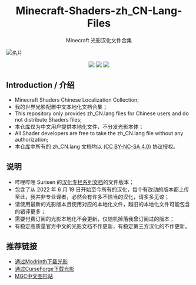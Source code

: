 <h1 align = "center">Minecraft-Shaders-zh_CN-Lang-Files</h1>

<p align = "center">Minecraft 光影汉化文件合集</p>

![名片](https://raw.githubusercontent.com/NakiriRuri/Minecraft-Shaders-zh_CN-Lang-Files/main/%E6%96%87%E6%A1%A3(DOCS)/README/README_2.png)

<p align="center">
  <a href="https://space.bilibili.com/286713864"><img src="https://img.shields.io/badge/主页-哔哩哔哩-blue" /></a>
  <a href="https://www.bilibili.com/read/cv18509954"><img src="https://img.shields.io/badge/汉化-使用方法-purple" /></a>
  <a href="https://www.bilibili.com/read/cv20173817"><img src="https://img.shields.io/badge/教程-汉化指南-red" /></a>
</p>

## Introduction / 介绍

- Minecraft Shaders Chinese Localization Collection;
- 我的世界光影配置中文本地化文档合集；
- This repository only provides zh_CN.lang files for Chinese users and do not distribute Shaders files;
- 本仓库仅为中文用户提供本地化文件，不分发光影本体；
- All Shader developers are free to take the zh_CN.lang file without any authorization;
- 本仓库中所有的 zh_CN.lang 文档均以 [(CC BY-NC-SA 4.0)](https://creativecommons.org/licenses/by-nc-sa/4.0/) 协议授权。

## 说明

- 哔哩哔哩 Surisen 的[汉化专栏系列文档](https://space.bilibili.com/286713864/article)的文件版本；
- 包含了从 2022 年 6 月 19 日开始至今所有的汉化，每个有改动的版本都上传至此，我并非专业译者，必然会有许多不恰当的汉化，请多多见谅；
- 请使用最新的光影版本且使用对应的本地化文件，越旧的本地化文件可能包含的错译更多；
- 需要付费订阅的光影本地化不会更新，仅随机掉落我曾订阅过的版本；
- 有稳定高质量官方中文的光影文档不作更新，有稳定第三方汉化的不作更新。

## 推荐链接

- [通过Modrinth下载光影](https://modrinth.com/shaders)
- [通过CurseForge下载光影](https://legacy.curseforge.com/minecraft/shaders)
- [MGC中文图形站](https://minegraph.cn/)